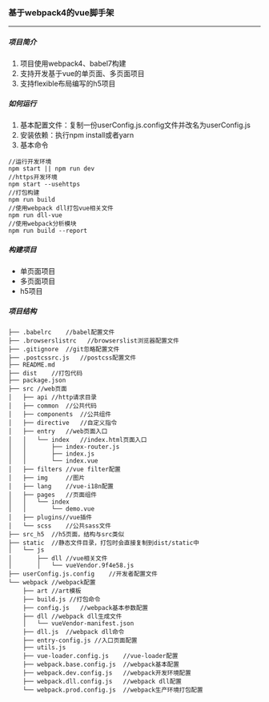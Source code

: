 ### 基于webpack4的vue脚手架

---

##### 项目简介
1. 项目使用webpack4、babel7构建
2. 支持开发基于vue的单页面、多页面项目
3. 支持flexible布局编写的h5项目

##### 如何运行
1. 基本配置文件：复制一份userConfig.js.config文件并改名为userConfig.js
2. 安装依赖：执行npm install或者yarn
3. 基本命令
```
//运行开发环境
npm start || npm run dev
//https开发环境
npm start --usehttps
//打包构建
npm run build
//使用webpack dll打包vue相关文件
npm run dll-vue
//使用webpack分析模块
npm run build --report
```

##### 构建项目
- 单页面项目
- 多页面项目
- h5项目

##### 项目结构
```
├── .babelrc    //babel配置文件
├── .browserslistrc   //browserslist浏览器配置文件
├── .gitignore  //git忽略配置文件
├── .postcssrc.js   //postcss配置文件
├── README.md
├── dist    //打包代码
├── package.json
├── src //web页面
│   ├── api //http请求目录
│   ├── common  //公共代码
│   ├── components  //公共组件
│   ├── directive   //自定义指令
│   ├── entry   //web页面入口
│   │   └── index   //index.html页面入口
│   │       ├── index-router.js
│   │       ├── index.js
│   │       └── index.vue
│   ├── filters //vue filter配置
│   ├── img     //图片
│   ├── lang    //vue-i18n配置
│   ├── pages   //页面组件
│   │   └── index
│   │       └── demo.vue
│   ├── plugins//vue插件
│   └── scss    //公共sass文件
├── src_h5  //h5页面，结构与src类似
├── static  //静态文件目录，打包时会直接复制到dist/static中
│   └── js
│       ├── dll //vue相关文件
│       │   └── vueVendor.9f4e58.js
├── userConfig.js.config    //开发者配置文件
└── webpack //webpack配置
    ├── art //art模板
    ├── build.js //打包命令
    ├── config.js   //webpack基本参数配置
    ├── dll //webpack dll生成文件
    │   └── vueVendor-manifest.json
    ├── dll.js  //webpack dll命令
    ├── entry-config.js //入口页面配置
    ├── utils.js
    ├── vue-loader.config.js    //vue-loader配置
    ├── webpack.base.config.js  //webpack基本配置
    ├── webpack.dev.config.js   //webpack开发环境配置
    ├── webpack.dll.config.js   //webpack dll配置
    └── webpack.prod.config.js  //webpack生产环境打包配置
```
